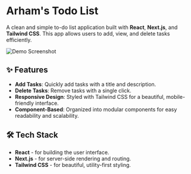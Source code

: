 # Arham's Todo List

A clean and simple to-do list application built with **React**, **Next.js**, and **Tailwind CSS**. This app allows users to add, view, and delete tasks efficiently.

![Demo Screenshot](React-todo-list.png)

## ✨ Features

- **Add Tasks**: Quickly add tasks with a title and description.
- **Delete Tasks**: Remove tasks with a single click.
- **Responsive Design**: Styled with Tailwind CSS for a beautiful, mobile-friendly interface.
- **Component-Based**: Organized into modular components for easy readability and scalability.

## 🛠️ Tech Stack

- **React** - for building the user interface.
- **Next.js** - for server-side rendering and routing.
- **Tailwind CSS** - for beautiful, utility-first styling.
